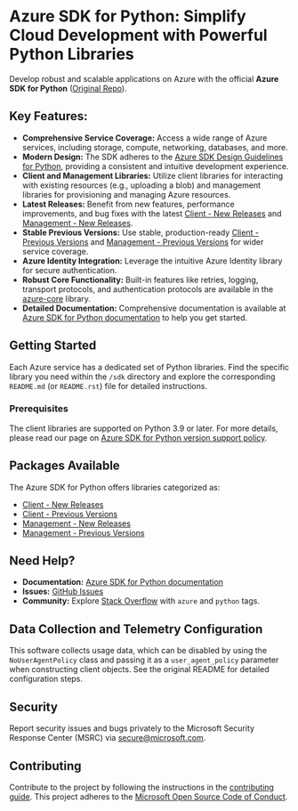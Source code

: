 # Azure SDK for Python: Simplify Cloud Development with Powerful Python Libraries

Develop robust and scalable applications on Azure with the official **Azure SDK for Python** ([Original Repo](https://github.com/Azure/azure-sdk-for-python)).

## Key Features:

*   **Comprehensive Service Coverage:** Access a wide range of Azure services, including storage, compute, networking, databases, and more.
*   **Modern Design:** The SDK adheres to the [Azure SDK Design Guidelines for Python](https://azure.github.io/azure-sdk/python/guidelines/), providing a consistent and intuitive development experience.
*   **Client and Management Libraries:** Utilize client libraries for interacting with existing resources (e.g., uploading a blob) and management libraries for provisioning and managing Azure resources.
*   **Latest Releases:** Benefit from new features, performance improvements, and bug fixes with the latest [Client - New Releases](https://azure.github.io/azure-sdk/releases/latest/index.html#python) and [Management - New Releases](https://azure.github.io/azure-sdk/releases/latest/mgmt/python.html).
*   **Stable Previous Versions:** Use stable, production-ready [Client - Previous Versions](#client-previous-versions) and [Management - Previous Versions](#management-previous-versions) for wider service coverage.
*   **Azure Identity Integration:** Leverage the intuitive Azure Identity library for secure authentication.
*   **Robust Core Functionality:** Built-in features like retries, logging, transport protocols, and authentication protocols are available in the [azure-core](https://github.com/Azure/azure-sdk-for-python/blob/main/sdk/core/azure-core) library.
*   **Detailed Documentation:** Comprehensive documentation is available at [Azure SDK for Python documentation](https://aka.ms/python-docs) to help you get started.

## Getting Started

Each Azure service has a dedicated set of Python libraries.  Find the specific library you need within the `/sdk` directory and explore the corresponding `README.md` (or `README.rst`) file for detailed instructions.

### Prerequisites

The client libraries are supported on Python 3.9 or later. For more details, please read our page on [Azure SDK for Python version support policy](https://github.com/Azure/azure-sdk-for-python/wiki/Azure-SDKs-Python-version-support-policy).

## Packages Available

The Azure SDK for Python offers libraries categorized as:

*   [Client - New Releases](#client-new-releases)
*   [Client - Previous Versions](#client-previous-versions)
*   [Management - New Releases](#management-new-releases)
*   [Management - Previous Versions](#management-previous-versions)

## Need Help?

*   **Documentation:** [Azure SDK for Python documentation](https://aka.ms/python-docs)
*   **Issues:** [GitHub Issues](https://github.com/Azure/azure-sdk-for-python/issues)
*   **Community:** Explore [Stack Overflow](https://stackoverflow.com/questions/tagged/azure+python) with `azure` and `python` tags.

## Data Collection and Telemetry Configuration

This software collects usage data, which can be disabled by using the `NoUserAgentPolicy` class and passing it as a `user_agent_policy` parameter when constructing client objects. See the original README for detailed configuration steps.

## Security

Report security issues and bugs privately to the Microsoft Security Response Center (MSRC) via <secure@microsoft.com>.

## Contributing

Contribute to the project by following the instructions in the [contributing guide](https://github.com/Azure/azure-sdk-for-python/blob/main/CONTRIBUTING.md). This project adheres to the [Microsoft Open Source Code of Conduct](https://opensource.microsoft.com/codeofconduct/).
